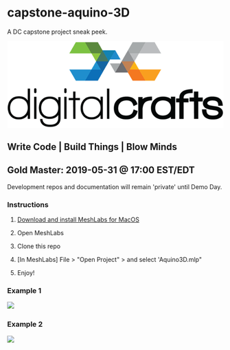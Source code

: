 # capstone-aquino-3D
A DC capstone project sneak peek.

<p align="center">
  <img src="https://github.com/iTrauco/Aquino3D/blob/master/Demo/digitalcrafts-main.png">
</p>

## Write Code | Build Things | Blow Minds 
###

## Gold Master: 2019-05-31 @ 17:00 EST/EDT
Development repos and documentation will remain 'private' until Demo Day. 

### Instructions
1. [Download and install MeshLabs for MacOS](http://www.meshlab.net/)

2. Open MeshLabs

3. Clone this repo

4. [In MeshLabs] File > "Open Project" > and select 'Aquino3D.mlp"

5. Enjoy!

### Example 1
![](https://github.com/iTrauco/Aquino3D/blob/master/Demo/2019-05-19%2021.56.30.gif)

### Example 2
![](https://github.com/iTrauco/Aquino3D/blob/master/Demo/2019-05-19%2013.49.49.gif)
